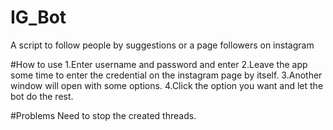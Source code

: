 # IG_Bot
A script to follow people by suggestions or a page followers on instagram

#How to use
1.Enter username and password and enter
2.Leave the app some time to enter the credential on the instagram page by itself.
3.Another window will open with some options.
4.Click the option you want and let the bot do the rest.

#Problems
Need to stop the created threads.

